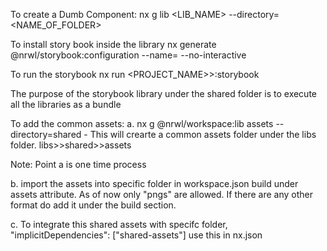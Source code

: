 To create a Dumb Component:
nx g lib <LIB_NAME> --directory=<NAME_OF_FOLDER>


To install story book inside the library
nx generate @nrwl/storybook:configuration --name=<NAME> --no-interactive

To run the storybook
nx run <PROJECT_NAME>>:storybook

The purpose of the storybook library under the shared folder is to execute all the libraries as a bundle


To add the common assets:
a. nx g @nrwl/workspace:lib assets --directory=shared - 
    This will crearte a common assets folder under the libs folder. libs>>shared>>assets

Note: Point a is one time process

b. import the assets into specific folder in workspace.json build under assets attribute. 
    As of now only "pngs" are allowed. If there are any other format do add it under the build section.

c. To integrate this shared assets with specifc folder, "implicitDependencies": ["shared-assets"]  use this in nx.json
 
